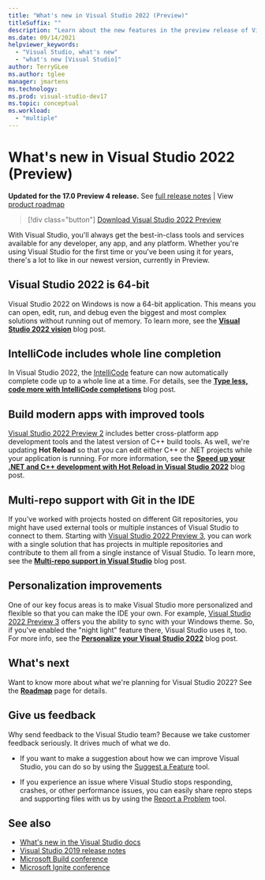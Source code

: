 ```yaml
---
title: "What's new in Visual Studio 2022 (Preview)"
titleSuffix: ""
description: "Learn about the new features in the preview release of Visual Studio 2022."
ms.date: 09/14/2021
helpviewer_keywords:
  - "Visual Studio, what's new"
  - "what's new [Visual Studio]"
author: TerryGLee
ms.author: tglee
manager: jmartens
ms.technology:
ms.prod: visual-studio-dev17
ms.topic: conceptual
ms.workload:
  - "multiple"
---
```

# What's new in Visual Studio 2022 (Preview)

**Updated for the 17.0 Preview 4 release.** See [full release notes](/visualstudio/releases/2022/release-notes-preview/) | View [product roadmap](/visualstudio/productinfo/vs-roadmap/)

>[!div class="button"]
>[Download Visual Studio 2022 Preview](https://visualstudio.microsoft.com/vs/preview/vs2022/)

With Visual Studio, you'll always get the best-in-class tools and services available for any developer, any app, and any platform. Whether you're using Visual Studio for the first time or you've been using it for years, there's a lot to like in our newest version, currently in Preview.

## Visual Studio 2022 is 64-bit

Visual Studio 2022 on Windows is now a 64-bit application. This means you can open, edit, run, and debug even the biggest and most complex solutions without running out of memory. To learn more, see the [**Visual Studio 2022 vision**](https://devblogs.microsoft.com/visualstudio/visual-studio-2022/) blog post.

## IntelliCode includes whole line completion

In Visual Studio 2022, the [IntelliCode](/visualstudio/intellicode/) feature can now automatically complete code up to a whole line at a time. For details, see the [**Type less, code more with IntelliCode completions**](https://devblogs.microsoft.com/visualstudio/type-less-code-more-with-intellicode-completions/) blog post.

## Build modern apps with improved tools

[Visual Studio 2022 Preview 2](https://devblogs.microsoft.com/visualstudio/visual-studio-2022-preview-2-is-out/) includes better cross-platform app development tools and the latest version of C++ build tools. As well, we're updating **Hot Reload** so that you can edit either C++ or .NET projects while your application is running. For more information, see the [**Speed up your .NET and C++ development with Hot Reload in Visual Studio 2022**](https://devblogs.microsoft.com/visualstudio/speed-up-your-dotnet-and-cplusplus-development-with-hot-reload-in-visual-studio-2022/) blog post.

## Multi-repo support with Git in the IDE

If you've worked with projects hosted on different Git repositories, you might have used external tools or multiple instances of Visual Studio to connect to them. Starting with [Visual Studio 2022 Preview 3](https://devblogs.microsoft.com/visualstudio/visual-studio-2022-preview-3-now-available/), you can work with a single solution that has projects in multiple repositories and contribute to them all from a single instance of Visual Studio. To learn more, see the [**Multi-repo support in Visual Studio**](https://devblogs.microsoft.com/visualstudio/multi-repo-support-in-visual-studio/) blog post.

## Personalization improvements

One of our key focus areas is to make Visual Studio more personalized and flexible so that you can make the IDE your own. For example, [Visual Studio 2022 Preview 3](https://devblogs.microsoft.com/visualstudio/visual-studio-2022-preview-3-now-available/) offers you the ability to sync with your Windows theme. So, if you've enabled the "night light" feature there, Visual Studio uses it, too. For more info, see the [**Personalize your Visual Studio 2022**](https://devblogs.microsoft.com/visualstudio/personalize-your-visual-studio-2022/) blog post.

## What's next

Want to know more about what we're planning for Visual Studio 2022? See the [**Roadmap**](/visualstudio/productinfo/vs-roadmap/) page for details.

## Give us feedback

Why send feedback to the Visual Studio team? Because we take customer feedback seriously. It drives much of what we do.

* If you want to make a suggestion about how we can improve Visual Studio, you can do so by using the [Suggest a Feature](suggest-a-feature.md) tool.

* If you experience an issue where Visual Studio stops responding, crashes, or other performance issues, you can easily share repro steps and supporting files with us by using the [Report a Problem](how-to-report-a-problem-with-visual-studio.md) tool.

## See also

* [What's new in the Visual Studio docs](whats-new-visual-studio-docs.md)
* [Visual Studio 2019 release notes](/visualstudio/releases/2019/release-notes/)
* [Microsoft Build conference](https://www.microsoft.com/build)
* [Microsoft Ignite conference](https://www.microsoft.com/ignite)
